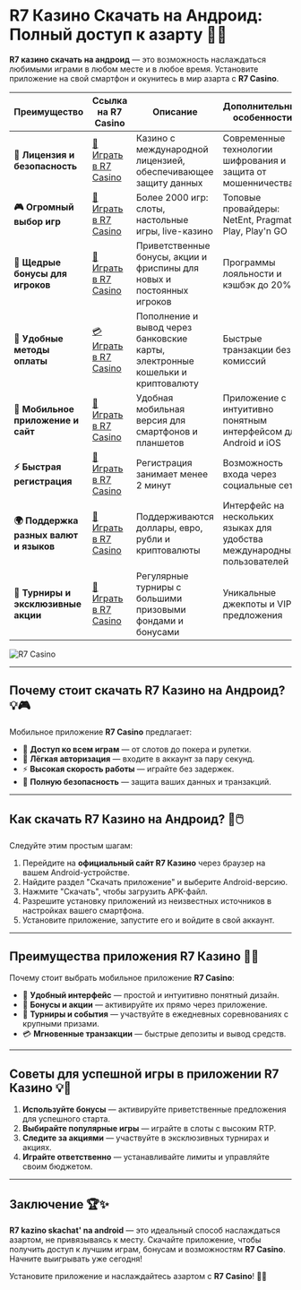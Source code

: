 # R7 Казино Скачать на Андроид: Полный доступ к азарту 🎰📱

**R7 казино скачать на андроид** — это возможность наслаждаться любимыми играми в любом месте и в любое время. Установите приложение на свой смартфон и окунитесь в мир азарта с **R7 Casino**.

| **Преимущество**                      | **Ссылка на R7 Casino**                    | **Описание**                                       | **Дополнительные особенности**                     |
|----------------------------------------|--------------------------------------------|--------------------------------------------------|--------------------------------------------------|
| **🎰 Лицензия и безопасность**         | [💎 Играть в R7 Casino](https://aristocratic-hall.com/s997aad22) | Казино с международной лицензией, обеспечивающее защиту данных | Современные технологии шифрования и защита от мошенничества |
| **🎮 Огромный выбор игр**              | [🎉 Играть в R7 Casino](https://brandplay.link/bMd3Yjsw) | Более 2000 игр: слоты, настольные игры, live-казино | Топовые провайдеры: NetEnt, Pragmatic Play, Play'n GO |
| **🎁 Щедрые бонусы для игроков**       | [🎯 Играть в R7 Casino](https://brandplay.link/bMd3Yjsw) | Приветственные бонусы, акции и фриспины для новых и постоянных игроков | Программы лояльности и кэшбэк до 20% |
| **💸 Удобные методы оплаты**           | [💳 Играть в R7 Casino](https://brandplay.link/bMd3Yjsw) | Пополнение и вывод через банковские карты, электронные кошельки и криптовалюту | Быстрые транзакции без комиссий |
| **📱 Мобильное приложение и сайт**     | [🚀 Играть в R7 Casino](https://brandplay.link/bMd3Yjsw) | Удобная мобильная версия для смартфонов и планшетов | Приложение с интуитивно понятным интерфейсом для Android и iOS |
| **⚡ Быстрая регистрация**             | [🔑 Играть в R7 Casino](https://brandplay.link/bMd3Yjsw) | Регистрация занимает менее 2 минут | Возможность входа через социальные сети |
| **🌍 Поддержка разных валют и языков** | [💸 Играть в R7 Casino](https://brandplay.link/bMd3Yjsw) | Поддерживаются доллары, евро, рубли и криптовалюты | Интерфейс на нескольких языках для удобства международных пользователей |
| **🏅 Турниры и эксклюзивные акции**    | [🎲 Играть в R7 Casino](https://brandplay.link/bMd3Yjsw) | Регулярные турниры с большими призовыми фондами и бонусами | Уникальные джекпоты и VIP-предложения |

![R7 Casino](https://vespoker.com/wp-content/uploads/post/14147/casino-r7-0-1-678x330.jpg)

---

## Почему стоит скачать R7 Казино на Андроид? 💡🎮

Мобильное приложение **R7 Casino** предлагает:

- 🎰 **Доступ ко всем играм** — от слотов до покера и рулетки.
- 🎁 **Лёгкая авторизация** — входите в аккаунт за пару секунд.
- ⚡ **Высокая скорость работы** — играйте без задержек.
- 🔐 **Полную безопасность** — защита ваших данных и транзакций.

---

## Как скачать R7 Казино на Андроид? 🚀🖱️

Следуйте этим простым шагам:

1. Перейдите на **официальный сайт R7 Казино** через браузер на вашем Android-устройстве.
2. Найдите раздел "Скачать приложение" и выберите Android-версию.
3. Нажмите "Скачать", чтобы загрузить APK-файл.
4. Разрешите установку приложений из неизвестных источников в настройках вашего смартфона.
5. Установите приложение, запустите его и войдите в свой аккаунт.

---

## Преимущества приложения R7 Казино 🌟📱

Почему стоит выбрать мобильное приложение **R7 Casino**:

- 📱 **Удобный интерфейс** — простой и интуитивно понятный дизайн.
- 🎲 **Бонусы и акции** — активируйте их прямо через приложение.
- 🎁 **Турниры и события** — участвуйте в ежедневных соревнованиях с крупными призами.
- 💳 **Мгновенные транзакции** — быстрые депозиты и вывод средств.

---

## Советы для успешной игры в приложении R7 Казино 💡🎯

1. **Используйте бонусы** — активируйте приветственные предложения для успешного старта.
2. **Выбирайте популярные игры** — играйте в слоты с высоким RTP.
3. **Следите за акциями** — участвуйте в эксклюзивных турнирах и акциях.
4. **Играйте ответственно** — устанавливайте лимиты и управляйте своим бюджетом.

---

## Заключение 🏆✨

**R7 kazino skachat' na android** — это идеальный способ наслаждаться азартом, не привязываясь к месту. Скачайте приложение, чтобы получить доступ к лучшим играм, бонусам и возможностям **R7 Casino**. Начните выигрывать уже сегодня!

Установите приложение и наслаждайтесь азартом с **R7 Casino**! 🎰📱
